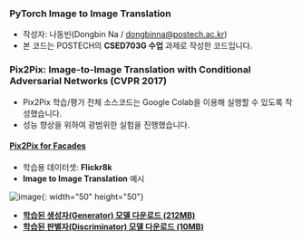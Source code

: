 ### PyTorch Image to Image Translation

* 작성자: 나동빈(Dongbin Na / dongbinna@postech.ac.kr)
* 본 코드는 POSTECH의 **CSED703G 수업** 과제로 작성한 코드입니다.

### Pix2Pix: Image-to-Image Translation with Conditional Adversarial Networks (CVPR 2017)

* Pix2Pix 학습/평가 전체 소스코드는 Google Colab을 이용해 실행할 수 있도록 작성했습니다.
* 성능 향상을 위하여 광범위한 실험을 진행했습니다.

#### [Pix2Pix for Facades](Pix2Pix_for_Facades.ipynb)

* 학습용 데이터셋: <b>Flickr8k</b>
* <b>Image to Image Translation</b> 예시

![image](https://user-images.githubusercontent.com/16822641/103151501-f0d9d500-47c1-11eb-9b6a-8247db6d2fdb.png){: width="50" height="50"}

* **[학습된 생성자(Generator) 모델 다운로드 (212MB)](https://postechackr-my.sharepoint.com/:u:/g/personal/dongbinna_postech_ac_kr/EQPOZG2WXrlHirX5l8SHM9MBVcE0pLoIAdYwd3-hWXm73Q)**
* **[학습된 판별자(Discriminator) 모델 다운로드 (10MB)](https://postechackr-my.sharepoint.com/:u:/g/personal/dongbinna_postech_ac_kr/EYlJJGhQ5OFKp14jS_zGy8kBekJSkIe3ioN8LFIk59oa6A)**
